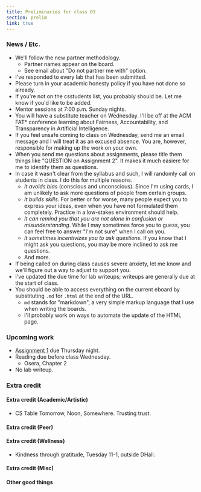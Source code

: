 ```yaml
---
title: Preliminaries for class 03
section: prelim
link: true
---
```

### News / Etc.

* We'll follow the new partner methodology.
    * Partner names appear on the board.
    * See email about "Do not partner me with" option.
* I've responded to every lab that has been submitted.
* Please turn in your academic honesty policy if you have not done so
  already.
* If you're not on the csstudents list, you probably should be.  Let me
  know if you'd like to be added.
* Mentor sessions at 7:00 p.m. Sunday nights.
* You will have a substitute teacher on Wednesday.  I'll be off at the
  ACM FAT* conference learning about Fairness, Accountability, and
  Transparency in Artificial Intelligence.
* If you feel unsafe coming to class on Wednesday, send me an email message
  and I will treat it as an excused absence.  You are, however, responsible
  for making up the work on your own.
* When you send me questions about assignments, please title them
  things like "QUESTION on Assignment 2".  It makes it much easiere
  for me to identify them as questions.
* In case it wasn't clear from the syllabus and such, I will randomly
  call on students in class.  I do this for multiple reasons.
    * _It avoids bias_ (conscious and unconscious). Since I'm using cards,
      I am unlikely to ask more questions of people from certain groups.
    * _It builds skills_.  For better or for worse, many people expect you
      to express your ideas, even when you have not formulated them
      completely.  Practice in a low-stakes environment should help.
    * _It can remind you that you are not alone in confusion or
      misunderstanding_.  While I may sometimes force you to guess, you
      can feel free to answer "I'm not sure" when I call on you.
    * _It sometimes incentivizes you to ask questions_.  If you know
      that I might ask you questions, you may be more inclined to ask
      me questions.
    * And more.
* If being called on during class causes severe anxiety, let me know and
  we'll figure out a way to adjust to support you.
* I've updated the due time for lab writeups; writeups are generally due 
  at the start of class.
* You should be able to access everything on the current eboard by
  substituting `.md` for `.html` at the end of the URL.  
    * `md` stands for "markdown", a very simple markup language that
      I use when writing the boards.
    * I'll probably work on ways to automate the update of the HTML page.

### Upcoming work

* [Assignment 1](../assignments/assignment01) due Thursday night.
* Reading due before class Wednesday.
    * Osera, Chapter 2
* No lab writeup.

### Extra credit

#### Extra credit (Academic/Artistic)

* CS Table Tomorrow, Noon, Somewhere.  Trusting trust.

#### Extra credit (Peer)

#### Extra credit (Wellness)

* Kindness through gratitude, Tuesday 11-1, outside DHall.

#### Extra credit (Misc)

#### Other good things

